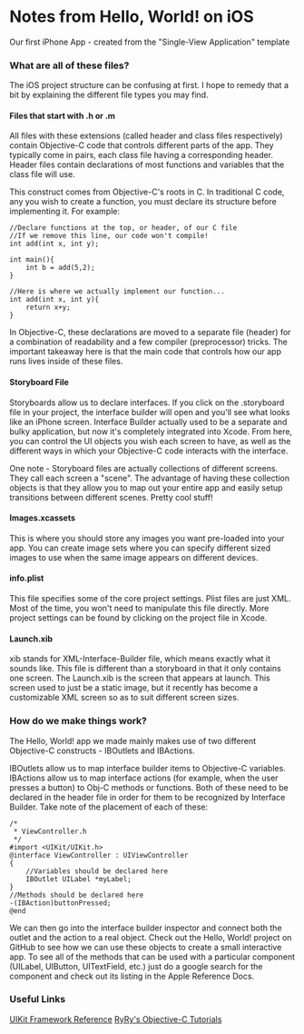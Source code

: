 # Notes from Hello, World! on iOS
Our first iPhone App - created from the "Single-View Application" template
### What are all of these files?
The iOS project structure can be confusing at first. I hope to remedy that a bit by explaining the different file types you may find.
#### Files that start with .h or .m
All files with these extensions (called header and class files respectively) contain Objective-C code that controls different parts of the app. They typically come in pairs, each class file having a corresponding header. Header files contain declarations of most functions and variables that the class file will use. 

This construct comes from Objective-C's roots in C. In traditional C code, any you wish to create a function, you must declare its structure before implementing it. For example:
```
//Declare functions at the top, or header, of our C file
//If we remove this line, our code won't compile!
int add(int x, int y);

int main(){
	int b = add(5,2);
}

//Here is where we actually implement our function...
int add(int x, int y){
	return x+y;
}
```
In Objective-C, these declarations are moved to a separate file (header) for a combination of readability and a few compiler (preprocessor) tricks. The important takeaway here is that the main code that controls how our app runs lives inside of these files.

#### Storyboard File
Storyboards allow us to declare interfaces. If you click on the .storyboard file in your project, the interface builder will open and you'll see what looks like an iPhone screen. Interface Builder actually used to be a separate and bulky application, but now it's completely integrated into Xcode. From here, you can control the UI objects you wish each screen to have, as well as the different ways in which your Objective-C code interacts with the interface.

One note - Storyboard files are actually collections of different screens. They call each screen a "scene". The advantage of having these collection objects is that they allow you to map out your entire app and easily setup transitions between different scenes. Pretty cool stuff!

#### Images.xcassets
This is where you should store any images you want pre-loaded into your app. You can create image sets where you can specify different sized images to use when the same image appears on different devices.

#### info.plist
This file specifies some of the core project settings. Plist files are just XML. Most of the time, you won't need to manipulate this file directly. More project settings can be found by clicking on the project file in Xcode.

#### Launch.xib
xib stands for XML-Interface-Builder file, which means exactly what it sounds like. This file is different than a storyboard in that it only contains one screen. The Launch.xib is the screen that appears at launch. This screen used to just be a static image, but it recently has become a customizable XML screen so as to suit different screen sizes.

### How do we make things work?
The Hello, World! app we made mainly makes use of two different Objective-C constructs - IBOutlets and IBActions.

IBOutlets allow us to map interface builder items to Objective-C variables. IBActions allow us to map interface actions (for example, when the user presses a button) to Obj-C methods or functions. Both of these need to be declared in the header file in order for them to be recognized by Interface Builder. Take note of the placement of each of these:
```
/*
 * ViewController.h
 */
#import <UIKit/UIKit.h>
@interface ViewController : UIViewController
{
    //Variables should be declared here
    IBOutlet UILabel *myLabel;
}
//Methods should be declared here
-(IBAction)buttonPressed;
@end
```
We can then go into the interface builder inspector and connect both the outlet and the action to a real object. Check out the Hello, World! project on GitHub to see how we can use these objects to create a small interactive app. To see all of the methods that can be used with a particular component (UILabel, UIButton, UITextField, etc.) just do a google search for the component and check out its listing in the Apple Reference Docs.

### Useful Links
[UIKit Framework Reference](https://developer.apple.com/library/ios/documentation/UIKit/Reference/UIKit_Framework/)
[RyRy's Objective-C Tutorials](http://rypress.com/tutorials/objective-c/index)

